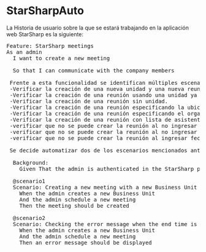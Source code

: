 # StarSharpAuto
La Historia de usuario sobre la que se estará trabajando en la aplicación web StarSharp es la siguiente:
<pre>
Feature: StarSharp meetings
As an admin
  I want to create a new meeting
 
  So that I can communicate with the company members
  
 Frente a esta funcionalidad se identifican múltiples escenarios como lo son:
 -Verificar la creación de una nueva unidad y una nueva reunión.
 -Verificar la creación de una reunión usando una unidad ya creada.
 -Verificar la creación de una reunión sin unidad.
 -Verificar la creación de una reunión especificando la ubicación.
 -Verificar la creación de una reunión especificando el organizador.
 -Verificar la creación de una reunión con lista de asistentes.
 -verificar que no se puede crear la reunión al no ingresar un nombre de reunión
 -verificar que no se puede crear la reunión al no ingresar el tipo de reunión
 -verificar que no se puede crear la reunión al ingresar fechas erróneas
 
 Se decide automatizar dos de los escenarios mencionados anteriormente.
 
  Background:
    Given That the admin is authenticated in the StarSharp page
 
  @scenario1
  Scenario: Creating a new meeting with a new Business Unit in StarSharp
    When the admin creates a new Business Unit
    And the admin schedule a new meeting
    Then the meeting should be created

  @scenario2
  Scenario: Checking the error message when the end time is before the meeting start time
    When the admin creates a new Business Unit
    And the admin schedule a new meeting
    Then an error message should be displayed
 </pre>
